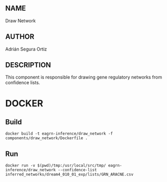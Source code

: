 ## NAME

Draw Network

## AUTHOR

Adrián Segura Ortiz

## DESCRIPTION

This component is responsible for drawing gene regulatory networks from confidence lists.

# DOCKER

## Build

```
docker build -t eagrn-inference/draw_network -f components/draw_network/Dockerfile .
```

## Run

```
docker run -v $(pwd)/tmp:/usr/local/src/tmp/ eagrn-inference/draw_network --confidence-list inferred_networks/dream4_010_01_exp/lists/GRN_ARACNE.csv
```
